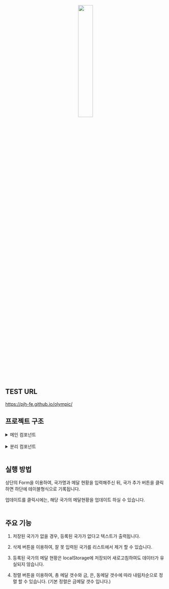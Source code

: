 

<p align="center"><img width="30%" src="https://github.com/user-attachments/assets/c6b5f294-83b1-4dda-95bb-fecae31397e8"/></p>

## TEST URL
https://pjh-fe.github.io/olympic/
<br/>

## 프로젝트 구조

<details>
    <summary>메인 컴포넌트</summary>

    App.jsx

</details>

<br/>

<details>
    <summary>분리 컴포넌트</summary>

    1. Button.jsx
    - 버튼형식 저장용

    2. Input.jsx
    - 인풋 형식 저장용

    3. Form.jsx
    - 상단의 인풋과 버튼으로 이루어진 데이터 전송 폼

    4. Table.jsx
    - 출력 될 테이블 컴포넌트

</details>
<br/>

## 실행 방법

상단의 Form을 이용하여, 국가명과 메달 현황을 입력해주신 뒤, 국가 추가 버튼을 클릭하면 하단에 테이블형식으로 기록됩니다.

업데이트를 클릭시에는, 해당 국가의 메달현황을 업데이트 하실 수 있습니다.
<br/><br/>

## 주요 기능

1. 저장된 국가가 없을 경우, 등록된 국가가 없다고 텍스트가 출력됩니다.

2. 삭제 버튼을 이용하여, 잘 못 입력된 국가를 리스트에서 제거 할 수 있습니다.

3. 등록된 국가의 메달 현황은 localStorage에 저장되어 새로고침하여도 데이터가 유실되지 않습니다.

4. 정렬 버튼을 이용하여, 총 메달 갯수와 금, 은, 동메달 갯수에 따라 내림차순으로 정렬 할 수 있습니다.
   (기본 정렬은 금메달 갯수 입니다.)
